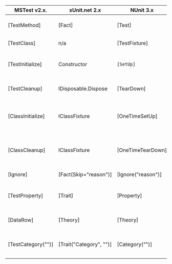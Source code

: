 

| MSTest v2.x.         | xUnit.net 2.x             | NUnit 3.x            | Comments                                           |
| -------------------- | ------------------------- | -------------------- | -------------------------------------------------- |
| \[TestMethod\]       | \[Fact\]                  | \[Test\]             | Marks a test method.                               |
| \[TestClass\]        | n/a                       | \[TestFixture\]      | Marks a test class.                                |
| \[TestInitialize\]   | Constructor               | `[SetUp]`            | Triggered before every test case.                  |
| \[TestCleanup\]      | IDisposable.Dispose       | \[TearDown\]         | Triggered after every test case.                   |
| \[ClassInitialize\]  | IClassFixture<T>          | \[OneTimeSetUp\]     | One-time triggered method before test cases start. |
| \[ClassCleanup\]     | IClassFixture<T>          | \[OneTimeTearDown\]  | One-time triggered method after test cases end.    |
| \[Ignore\]           | \[Fact(Skip="reason")\]   | \[Ignore("reason")\] | Ignores a test case.                               |
| \[TestProperty\]     | \[Trait\]                 | \[Property\]         | Sets arbitrary metadata on a test.                 |
| \[DataRow\]          | \[Theory\]                | \[Theory\]           | Configures a data-driven test.                     |
| \[TestCategory("")\] | \[Trait("Category", "")\] | \[Category("")\]     | Categorizes the test cases or classes.             |
